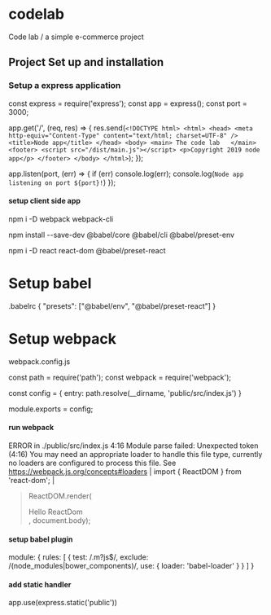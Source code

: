 # codelab
Code lab / a simple e-commerce project

## Project Set up and installation

### Setup a express application
const express = require('express');
const app = express();
const port = 3000;

app.get('/', (req, res) => {
    res.send(`
    <!DOCTYPE html>
        <html>
        <head>
            <meta http-equiv="Content-Type" content="text/html; charset=UTF-8" />
            <title>Node app</title>
        </head>
        <body>
            <main>
              The code lab  
            </main>
            <footer>
                <script src="/dist/main.js"></script>
                <p>Copyright 2019 node app</p>
            </footer>
        </body>
        </html>
    `);
});

app.listen(port, (err) => {
    if (err) console.log(err);
    console.log(`Node app listening on port ${port}!`)
});


#### setup client side app



npm i -D webpack  webpack-cli

npm install --save-dev @babel/core @babel/cli @babel/preset-env

npm i -D react react-dom @babel/preset-react

# Setup babel
.babelrc
{
    "presets": ["@babel/env", "@babel/preset-react"]
}

# Setup webpack
webpack.config.js

const path = require('path');
const webpack = require('webpack');

const config = {
    entry: path.resolve(__dirname, 'public/src/index.js')
}

module.exports = config;

#### run webpack

ERROR in ./public/src/index.js 4:16
Module parse failed: Unexpected token (4:16)
You may need an appropriate loader to handle this file type, currently no loaders are configured to process this file. See https://webpack.js.org/concepts#loaders
| import { ReactDOM } from 'react-dom';
| 
> ReactDOM.render(<div>Hello ReactDom</div>, document.body); 

#### setup babel plugin


module: {
        rules: [
            {
                test: /\.m?js$/,
                exclude: /(node_modules|bower_components)/,
                use: {
                    loader: 'babel-loader'
                }
            }
        ]
    }

#### add static handler

app.use(express.static('public'))